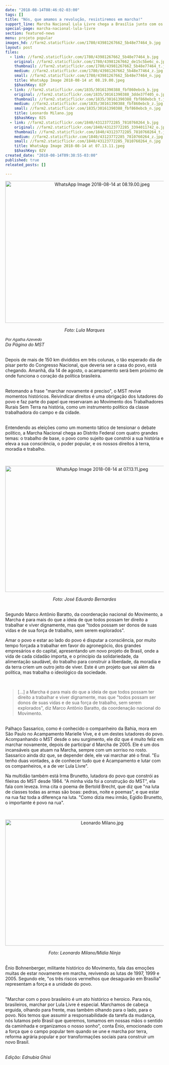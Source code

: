 ```yaml
---
date: "2018-08-14T08:46:02-03:00"
tags: []
title: "Nós, que amamos a revolução, resistiremos em marcha!"
support_line: Marcha Nacional Lula Livre chega a Brasília junto com os anseios da classe trabalhadora brasileira
special-page: marcha-nacional-lula-livre
section: featured-news
menu: projeto popular
images_hd: //farm2.staticflickr.com/1780/43981267662_5b48e77464_b.jpg
layout: post
files:
  - link: //farm2.staticflickr.com/1780/43981267662_5b48e77464_b.jpg
    original: //farm2.staticflickr.com/1780/43981267662_de15c5be6c_o.jpg
    thumbnail: //farm2.staticflickr.com/1780/43981267662_5b48e77464_t.jpg
    medium: //farm2.staticflickr.com/1780/43981267662_5b48e77464_z.jpg
    small: //farm2.staticflickr.com/1780/43981267662_5b48e77464_n.jpg
    title: WhatsApp Image 2018-08-14 at 08.19.00.jpeg
    $$hashKey: 02P
  - link: //farm2.staticflickr.com/1835/30161390388_fbf860ebcb_b.jpg
    original: //farm2.staticflickr.com/1835/30161390388_3dde37f405_o.jpg
    thumbnail: //farm2.staticflickr.com/1835/30161390388_fbf860ebcb_t.jpg
    medium: //farm2.staticflickr.com/1835/30161390388_fbf860ebcb_z.jpg
    small: //farm2.staticflickr.com/1835/30161390388_fbf860ebcb_n.jpg
    title: Leonardo Milano.jpg
    $$hashKey: 02S
  - link: //farm2.staticflickr.com/1840/43123772285_7810760264_b.jpg
    original: //farm2.staticflickr.com/1840/43123772285_3394011742_o.jpg
    thumbnail: //farm2.staticflickr.com/1840/43123772285_7810760264_t.jpg
    medium: //farm2.staticflickr.com/1840/43123772285_7810760264_z.jpg
    small: //farm2.staticflickr.com/1840/43123772285_7810760264_n.jpg
    title: WhatsApp Image 2018-08-14 at 07.13.11.jpeg
    $$hashKey: 02V
created_date: "2018-08-14T09:38:55-03:00"
published: true
releated_posts: []

---
```

<p style="text-align:center"><img alt="WhatsApp Image 2018-08-14 at 08.19.00.jpeg" height="450" src="//farm2.staticflickr.com/1780/43981267662_5b48e77464_b.jpg" width="600" /></p>

<p style="text-align: center;"><em>Foto: Lula Marques</em></p>

<p><em><span style="color: rgb(34, 34, 34); font-family: arial, sans-serif; font-size: 12.8px;">Por Agatha Azevedo</span><br />
Da P&aacute;gina do MST&nbsp;</em></p>

<p><br />
Depois de mais de 150 km divididos em tr&ecirc;s colunas, o t&atilde;o esperado dia de pisar perto do Congresso Nacional, que deveria ser a casa do povo, est&aacute; chegando. Amanh&atilde;, dia 14 de agosto, o acampamento ser&aacute; bem pr&oacute;ximo de onde funciona o cora&ccedil;&atilde;o da pol&iacute;tica brasileira.&nbsp;</p>

<p><br />
Retomando a frase &quot;marchar novamente &eacute; preciso&quot;, o MST revive momentos hist&oacute;ricos. Reivindicar direitos &eacute; uma obriga&ccedil;&atilde;o dos lutadores do povo e faz parte do papel que reservaram ao Movimento dos Trabalhadores Rurais Sem Terra na hist&oacute;ria, como um instrumento pol&iacute;tico da classe trabalhadora do campo e da cidade.&nbsp;</p>

<p><br />
Entendendo as elei&ccedil;&otilde;es como um momento t&aacute;tico de tensionar o debate pol&iacute;tico, a Marcha Nacional chega ao Distrito Federal com quatro grandes temas: o trabalho de base,&nbsp;o povo como sujeito que constr&oacute;i a sua hist&oacute;ria e eleva a sua consci&ecirc;ncia,&nbsp;o poder popular, e os nossos direitos &agrave; terra, moradia e trabalho.&nbsp;</p>

<p>&nbsp;</p>

<p style="text-align:center"><img alt="WhatsApp Image 2018-08-14 at 07.13.11.jpeg" height="400" src="//farm2.staticflickr.com/1840/43123772285_7810760264_b.jpg" width="600" /></p>

<p style="text-align: center;"><em>Foto: Jos&eacute; Eduardo Bernardes</em></p>

<p><br />
Segundo Marco Ant&ocirc;nio Baratto, da coordena&ccedil;&atilde;o nacional do Movimento, a Marcha &eacute; para mais do que a ideia de que todos possam ter direito a trabalhar e viver dignamente, mas que &quot;todos possam ser donos de suas vidas e de sua for&ccedil;a de trabalho, sem serem explorados&quot;.&nbsp;</p>

<p>Amar o povo e estar ao lado do povo &eacute; disputar a consci&ecirc;ncia, por muito tempo for&ccedil;ada a trabalhar em favor do agroneg&oacute;cio, dos grandes empres&aacute;rios e do capital, apresentando um novo projeto de Brasil, onde a vida de cada cidad&atilde;o importa, e o princ&iacute;pio da solidariedade, da alimenta&ccedil;&atilde;o saud&aacute;vel, do trabalho para construir a liberdade, da moradia e da terra criem um outro jeito de viver. Este &eacute; um projeto que vai al&eacute;m da pol&iacute;tica, mas trabalha o ideol&oacute;gico da sociedade.&nbsp;</p>

<p>&nbsp;</p>

<blockquote>
<p>[...] a Marcha &eacute; para mais do que a ideia de que todos possam ter direito a trabalhar e viver dignamente, mas que &quot;todos possam ser donos de suas vidas e de sua for&ccedil;a de trabalho, sem serem explorados&quot;, diz Marco Ant&ocirc;nio Baratto, da coordena&ccedil;&atilde;o nacional do Movimento.</p>
</blockquote>

<p><br />
Palha&ccedil;o Sassarico, como &eacute; conhecido o companheiro da Bahia, mora em S&atilde;o Paulo no Acampamento Marielle Vive, e &eacute; um destes lutadores do povo. Acompanhando o MST desde o seu surgimento, ele diz que &eacute; muito feliz em marchar novamente, depois de participar d Marcha de 2005. Ele &eacute; um dos incans&aacute;veis que atuam na Marcha, sempre com um sorriso no rosto. Sassarico ainda diz que, se depender dele, ele vai marchar at&eacute; o final. &quot;Eu tenho duas vontades, a de conhecer tudo que &eacute; Acampamento e lutar com os companheiros, e a de ver Lula Livre&quot;.</p>

<p>Na multid&atilde;o tamb&eacute;m est&aacute; Irma Brunetto, lutadora do povo que constr&oacute;i as fileiras do MST desde 1984. &quot;A minha vida foi a constru&ccedil;&atilde;o do MST&quot;, ela fala com leveza. Irma cita o poema de Bertold Brecht, que diz que &quot;na luta de classes todas as armas s&atilde;o boas: pedras, noite e poemas&quot;, e que estar na rua faz toda a diferen&ccedil;a na luta. &quot;Como dizia meu irm&atilde;o, Eg&iacute;dio Brunetto, o importante &eacute; povo na rua&quot;.</p>

<p>&nbsp;</p>

<p style="text-align:center"><img alt="Leonardo Milano.jpg" height="400" src="//farm2.staticflickr.com/1835/30161390388_fbf860ebcb_b.jpg" width="600" /></p>

<p style="text-align: center;"><em>Foto: Leonardo Milano/M&iacute;dia Ninja</em></p>

<p><br />
&Ecirc;nio Bohnenberger, militante hist&oacute;rico do Movimento, fala das emo&ccedil;&otilde;es muitas de estar novamente em marcha, revivendo as lutas de 1997, 1999 e 2005. Segundo ele, &quot;os tr&ecirc;s riscos vermelhos que desaguar&atilde;o em Bras&iacute;lia&quot; representam a for&ccedil;a e a unidade do povo.&nbsp;</p>

<p><br />
&quot;Marchar com o povo brasileiro &eacute; um ato hist&oacute;rico e heroico. Para n&oacute;s, brasileiros, marchar por Lula Livre &eacute; especial.&nbsp;Marchamos de cabe&ccedil;a erguida, olhando para frente, mas tamb&eacute;m olhando para o lado, para o povo. N&oacute;s temos que assumir a responsabilidade da tarefa da mudan&ccedil;a, n&oacute;s lutamos pelo Brasil que queremos, tomamos em nossas m&atilde;os o sentido da caminhada e organizamos o nosso sonho&quot;, conta &Ecirc;nio, emocionado com a for&ccedil;a que o campo popular tem quando se une e marcha por terra, reforma agr&aacute;ria popular e por transforma&ccedil;&otilde;es sociais para construir um novo Brasil.</p>

<p><br />
<em>Edi&ccedil;&atilde;o: Ednubia Ghisi</em><br />
&nbsp;</p>
